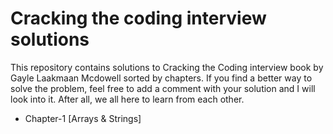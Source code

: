 # Cracking the coding interview solutions

This repository contains solutions to Cracking the Coding interview book by Gayle Laakmaan Mcdowell sorted by chapters. If you find a better way to solve the problem, feel free to add a comment with your solution and I will look into it. After all, we all here to learn from each other.

- Chapter-1 [Arrays & Strings]
